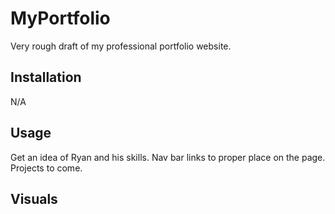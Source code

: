 # MyPortfolio

Very rough draft of my professional portfolio website.

## Installation

N/A

## Usage

Get an idea of Ryan and his skills. Nav bar links to proper place on the page. Projects to come.

## Visuals
